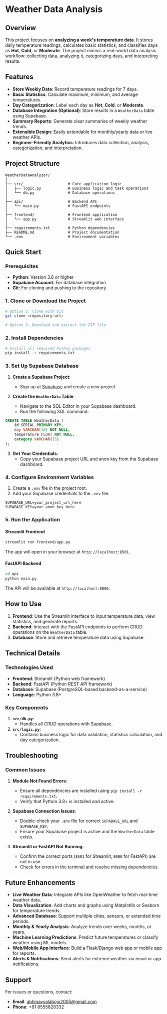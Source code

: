# Weather Data Analysis

## Overview

This project focuses on **analyzing a week's temperature data**. It stores daily temperature readings, calculates basic statistics, and classifies days as **Hot**, **Cold**, or **Moderate**. The project mimics a real-world data analysis workflow: collecting data, analyzing it, categorizing days, and interpreting results.

## Features

- **Store Weekly Data**: Record temperature readings for 7 days.
- **Basic Statistics**: Calculate maximum, minimum, and average temperatures.
- **Day Categorization**: Label each day as **Hot**, **Cold**, or **Moderate**.
- **Database Integration (Optional)**: Store results in a `WeatherData` table using Supabase.
- **Summary Reports**: Generate clear summaries of weekly weather trends.
- **Extensible Design**: Easily extendable for monthly/yearly data or live weather APIs.
- **Beginner-Friendly Analytics**: Introduces data collection, analysis, categorization, and interpretation.

## Project Structure

```
WeatherDataAnalyzer/
│
├── src/                    # Core application logic
│   ├── logic.py            # Business logic and task operations
│   └── db.py               # Database operations
│
├── api/                    # Backend API
│   └── main.py             # FastAPI endpoints
│
├── frontend/               # Frontend application
│   └── app.py              # Streamlit web interface
│
├── requirements.txt        # Python dependencies
├── README.md               # Project documentation
└── .env                    # Environment variables
```

## Quick Start

### Prerequisites

- **Python**: Version 3.8 or higher
- **Supabase Account**: For database integration
- **Git**: For cloning and pushing to the repository

### 1. Clone or Download the Project

```bash
# Option 1: Clone with Git
git clone <repository-url>

# Option 2: Download and extract the ZIP file
```

### 2. Install Dependencies

```bash
# Install all required Python packages
pip install -r requirements.txt
```

### 3. Set Up Supabase Database

1. **Create a Supabase Project**:
   - Sign up at [Supabase](https://supabase.com/) and create a new project.

2. **Create the `WeatherData` Table**:
   - Navigate to the SQL Editor in your Supabase dashboard.
   - Run the following SQL command:

```sql
CREATE TABLE WeatherData (
    id SERIAL PRIMARY KEY,
    day VARCHAR(10) NOT NULL,
    temperature FLOAT NOT NULL,
    category VARCHAR(15)
);
```

3. **Get Your Credentials**:
   - Copy your Supabase project URL and anon key from the Supabase dashboard.

### 4. Configure Environment Variables

1. Create a `.env` file in the project root.
2. Add your Supabase credentials to the `.env` file:

```
SUPABASE_URL=your_project_url_here
SUPABASE_KEY=your_anon_key_here
```

### 5. Run the Application

#### Streamlit Frontend
```bash
streamlit run frontend/app.py
```
The app will open in your browser at `http://localhost:8501`.

#### FastAPI Backend
```bash
cd api
python main.py
```
The API will be available at `http://localhost:8000`.

## How to Use

1. **Frontend**: Use the Streamlit interface to input temperature data, view statistics, and generate reports.
2. **Backend**: Interact with the FastAPI endpoints to perform CRUD operations on the `WeatherData` table.
3. **Database**: Store and retrieve temperature data using Supabase.

## Technical Details

### Technologies Used

- **Frontend**: Streamlit (Python web framework)
- **Backend**: FastAPI (Python REST API framework)
- **Database**: Supabase (PostgreSQL-based backend-as-a-service)
- **Language**: Python 3.8+

### Key Components

1. **`src/db.py`**:
   - Handles all CRUD operations with Supabase.
2. **`src/logic.py`**:
   - Contains business logic for data validation, statistics calculation, and day categorization.

## Troubleshooting

### Common Issues

1. **Module Not Found Errors**:
   - Ensure all dependencies are installed using `pip install -r requirements.txt`.
   - Verify that Python 3.8+ is installed and active.

2. **Supabase Connection Issues**:
   - Double-check your `.env` file for correct `SUPABASE_URL` and `SUPABASE_KEY`.
   - Ensure your Supabase project is active and the `WeatherData` table exists.

3. **Streamlit or FastAPI Not Running**:
   - Confirm the correct ports (`8501` for Streamlit, `8000` for FastAPI) are not in use.
   - Check for errors in the terminal and resolve missing dependencies.

## Future Enhancements

- **Live Weather Data**: Integrate APIs like OpenWeather to fetch real-time weather data.
- **Data Visualization**: Add charts and graphs using Matplotlib or Seaborn for temperature trends.
- **Advanced Database**: Support multiple cities, sensors, or extended time periods.
- **Monthly & Yearly Analysis**: Analyze trends over weeks, months, or years.
- **Machine Learning Predictions**: Predict future temperatures or classify weather using ML models.
- **Web/Mobile App Interface**: Build a Flask/Django web app or mobile app for reports.
- **Alerts & Notifications**: Send alerts for extreme weather via email or app notifications.

## Support

For issues or questions, contact:
- **Email**: abhinavvalaboju2005@gmail.com
- **Phone**: +91 8555828332




